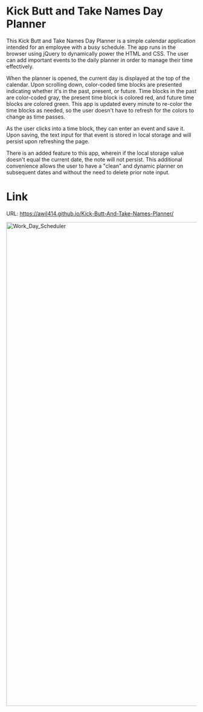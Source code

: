 # Kick Butt and Take Names Day Planner

 This Kick Butt and Take Names Day Planner is a simple calendar application intended for an employee with a busy schedule. The app runs in the browser using jQuery to dynamically power the HTML and CSS. The user can add important events to the daily planner in order to manage their time effectively.

 When the planner is opened, the current day is displayed at the top of the calendar. Upon scrolling down, color-coded time blocks are presented indicating whether it's in the past, present, or future. Time blocks in the past are color-coded gray, the present time block is colored red, and future time blocks are colored green. This app is updated every minute to re-color the time blocks as needed, so the user doesn't have to refresh for the colors to change as time passes.

 As the user clicks into a time block, they can enter an event and save it. Upon saving, the text input for that event is stored in local storage and will persist upon refreshing the page.

There is an added feature to this app, wherein if the local storage value doesn't equal the current date, the note will not persist. This additional convenience allows the user to have a "clean" and dynamic planner on subsequent dates and without the need to delete prior note input.

# Link

URL:  https://awil414.github.io/Kick-Butt-And-Take-Names-Planner/

<img width="1280" alt="Work_Day_Scheduler" src="https://user-images.githubusercontent.com/109228469/187694069-99fc8625-53fc-4572-bf0f-fe8998488f8e.png">
